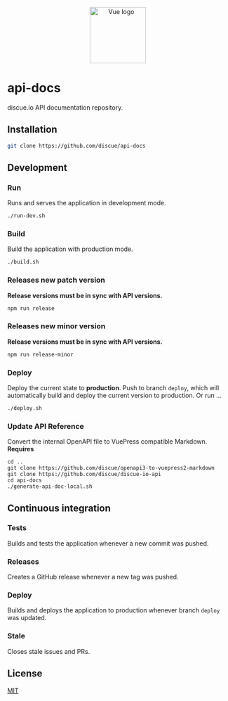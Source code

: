 
<p align="center"><a href="https://www.discue.io/" target="_blank" rel="noopener noreferrer"><img width="128" src="https://www.discue.io/icons-fire-no-badge-square/web/icon-192.png" alt="Vue logo"></a></p>

# api-docs
discue.io API documentation repository.

## Installation
```bash
git clone https://github.com/discue/api-docs
```

## Development
### Run
Runs and serves the application in development mode.
```bash
./run-dev.sh
```

### Build
Build the application with production mode.
```bash
./build.sh
```

### Releases new patch version
**Release versions must be in sync with API versions.**

```bash
npm run release
```

### Releases new minor version
**Release versions must be in sync with API versions.**

```bash
npm run release-minor
```

### Deploy
Deploy the current state to **production**. Push to branch `deploy`, which will automatically build and deploy the current version to production. Or run ...

```bash
./deploy.sh
```

### Update API Reference
Convert the internal OpenAPI file to VuePress compatible Markdown. **Requires** 
```
cd ..
git clone https://github.com/discue/openapi3-to-vuepress2-markdown
git clone https://github.com/discue/discue-io-api
cd api-docs
./generate-api-doc-local.sh
```

## Continuous integration
### Tests
Builds and tests the application whenever a new commit was pushed.

### Releases
Creates a GitHub release whenever a new tag was pushed.

### Deploy
Builds and deploys the application to production whenever branch `deploy` was updated.

### Stale
Closes stale issues and PRs.

## License

[MIT](https://choosealicense.com/licenses/mit/)

